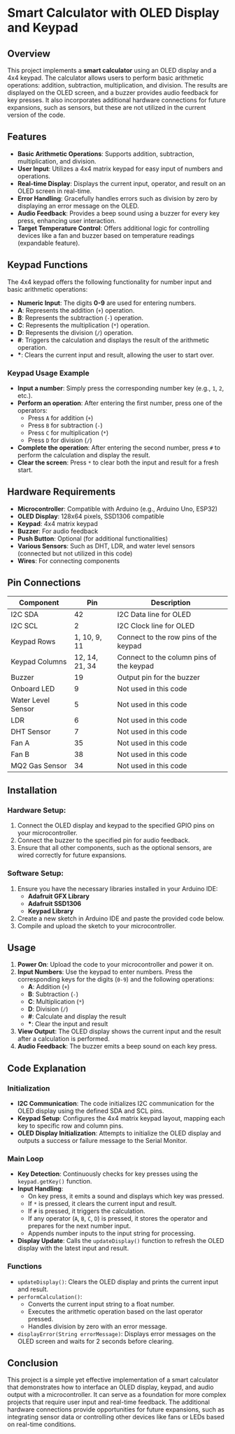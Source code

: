 # Smart Calculator with OLED Display and Keypad

## Overview
This project implements a **smart calculator** using an OLED display and a 4x4 keypad. The calculator allows users to perform basic arithmetic operations: addition, subtraction, multiplication, and division. The results are displayed on the OLED screen, and a buzzer provides audio feedback for key presses. It also incorporates additional hardware connections for future expansions, such as sensors, but these are not utilized in the current version of the code.

## Features
- **Basic Arithmetic Operations**: Supports addition, subtraction, multiplication, and division.
- **User Input**: Utilizes a 4x4 matrix keypad for easy input of numbers and operations.
- **Real-time Display**: Displays the current input, operator, and result on an OLED screen in real-time.
- **Error Handling**: Gracefully handles errors such as division by zero by displaying an error message on the OLED.
- **Audio Feedback**: Provides a beep sound using a buzzer for every key press, enhancing user interaction.
- **Target Temperature Control**: Offers additional logic for controlling devices like a fan and buzzer based on temperature readings (expandable feature).

## Keypad Functions
The 4x4 keypad offers the following functionality for number input and basic arithmetic operations:
- **Numeric Input**: The digits **0-9** are used for entering numbers.
- **A**: Represents the addition (`+`) operation.
- **B**: Represents the subtraction (`-`) operation.
- **C**: Represents the multiplication (`*`) operation.
- **D**: Represents the division (`/`) operation.
- **#**: Triggers the calculation and displays the result of the arithmetic operation.
- **\***: Clears the current input and result, allowing the user to start over.

### Keypad Usage Example
- **Input a number**: Simply press the corresponding number key (e.g., `1`, `2`, etc.).
- **Perform an operation**: After entering the first number, press one of the operators:
  - Press `A` for addition (`+`)
  - Press `B` for subtraction (`-`)
  - Press `C` for multiplication (`*`)
  - Press `D` for division (`/`)
- **Complete the operation**: After entering the second number, press `#` to perform the calculation and display the result.
- **Clear the screen**: Press `*` to clear both the input and result for a fresh start.

## Hardware Requirements
- **Microcontroller**: Compatible with Arduino (e.g., Arduino Uno, ESP32)
- **OLED Display**: 128x64 pixels, SSD1306 compatible
- **Keypad**: 4x4 matrix keypad
- **Buzzer**: For audio feedback
- **Push Button**: Optional (for additional functionalities)
- **Various Sensors**: Such as DHT, LDR, and water level sensors (connected but not utilized in this code)
- **Wires**: For connecting components

## Pin Connections
| Component         | Pin       | Description                        |
|-------------------|-----------|------------------------------------|
| I2C SDA           | 42        | I2C Data line for OLED             |
| I2C SCL           | 2         | I2C Clock line for OLED            |
| Keypad Rows       | 1, 10, 9, 11 | Connect to the row pins of the keypad |
| Keypad Columns    | 12, 14, 21, 34 | Connect to the column pins of the keypad |
| Buzzer            | 19        | Output pin for the buzzer          |
| Onboard LED       | 9         | Not used in this code              |
| Water Level Sensor| 5         | Not used in this code              |
| LDR               | 6         | Not used in this code              |
| DHT Sensor        | 7         | Not used in this code              |
| Fan A             | 35        | Not used in this code              |
| Fan B             | 38        | Not used in this code              |
| MQ2 Gas Sensor    | 34        | Not used in this code              |

## Installation

### Hardware Setup:
1. Connect the OLED display and keypad to the specified GPIO pins on your microcontroller.
2. Connect the buzzer to the specified pin for audio feedback.
3. Ensure that all other components, such as the optional sensors, are wired correctly for future expansions.

### Software Setup:
1. Ensure you have the necessary libraries installed in your Arduino IDE:
    - **Adafruit GFX Library**
    - **Adafruit SSD1306**
    - **Keypad Library**
2. Create a new sketch in Arduino IDE and paste the provided code below.
3. Compile and upload the sketch to your microcontroller.

## Usage
1. **Power On**: Upload the code to your microcontroller and power it on.
2. **Input Numbers**: Use the keypad to enter numbers. Press the corresponding keys for the digits (`0-9`) and the following operations:
   - **A**: Addition (`+`)
   - **B**: Subtraction (`-`)
   - **C**: Multiplication (`*`)
   - **D**: Division (`/`)
   - **#**: Calculate and display the result
   - **\***: Clear the input and result
3. **View Output**: The OLED display shows the current input and the result after a calculation is performed.
4. **Audio Feedback**: The buzzer emits a beep sound on each key press.

## Code Explanation

### Initialization
- **I2C Communication**: The code initializes I2C communication for the OLED display using the defined SDA and SCL pins.
- **Keypad Setup**: Configures the 4x4 matrix keypad layout, mapping each key to specific row and column pins.
- **OLED Display Initialization**: Attempts to initialize the OLED display and outputs a success or failure message to the Serial Monitor.

### Main Loop
- **Key Detection**: Continuously checks for key presses using the `keypad.getKey()` function.
- **Input Handling**:
  - On key press, it emits a sound and displays which key was pressed.
  - If `*` is pressed, it clears the current input and result.
  - If `#` is pressed, it triggers the calculation.
  - If any operator (`A`, `B`, `C`, `D`) is pressed, it stores the operator and prepares for the next number input.
  - Appends number inputs to the input string for processing.
- **Display Update**: Calls the `updateDisplay()` function to refresh the OLED display with the latest input and result.

### Functions
- `updateDisplay()`: Clears the OLED display and prints the current input and result.
- `performCalculation()`:
  - Converts the current input string to a float number.
  - Executes the arithmetic operation based on the last operator pressed.
  - Handles division by zero with an error message.
- `displayError(String errorMessage)`: Displays error messages on the OLED screen and waits for 2 seconds before clearing.

## Conclusion
This project is a simple yet effective implementation of a smart calculator that demonstrates how to interface an OLED display, keypad, and audio output with a microcontroller. It can serve as a foundation for more complex projects that require user input and real-time feedback. The additional hardware connections provide opportunities for future expansions, such as integrating sensor data or controlling other devices like fans or LEDs based on real-time conditions.